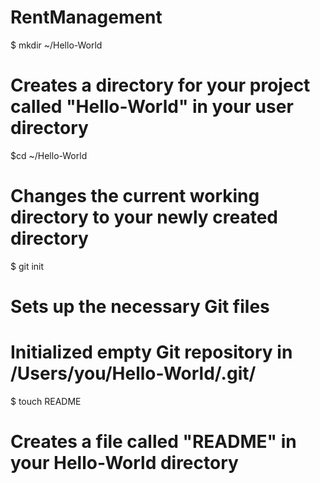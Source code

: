 RentManagement
==============


$ mkdir ~/Hello-World
# Creates a directory for your project called "Hello-World" in your user directory

$cd ~/Hello-World
# Changes the current working directory to your newly created directory

$ git init
# Sets up the necessary Git files
# Initialized empty Git repository in /Users/you/Hello-World/.git/

$ touch README
# Creates a file called "README" in your Hello-World directory
